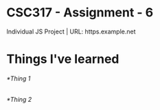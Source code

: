 # CSC317 - Assignment - 6
Individual JS Project | URL: https.example.net


# Things I've learned 
###### *Thing 1 
###### *Thing 2

